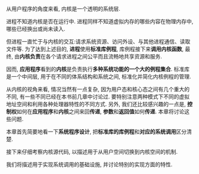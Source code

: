 从用户程序的角度来看, 内核是一个透明的系统层. 

进程不知道内核是否在运行中. 进程同样不知道虚拟内存的哪些内容在物理内存中, 哪些已经换出或尚未读入. 

但进程一直忙于与内核的交互:请求系统资源、访问外设、与其他进程通信、读取文件等. 为了达到上述目的, **进程**使用**标准库例程**, 库例程接下来**调用内核函数**, 最终, 由**内核负责**在各个请求进程之间公平而且流畅地共享资源和服务. 

因而, **应用程序**看到的**内核**是负责执行**多种系统功能的一个大的例程集合**. 标准库是一个中间层, 用于在不同的体系结构和系统之间, 标准化并简化内核例程的管理. 

从内核的视角来看, 情况当然有一点复杂, 因为用户态和核心态之间有几个重大的不同, 有一些不同已经在本书前几章中讨论过. 要特别注意两种模式下不同的虚拟地址空间和利用各种处理器特性的不同方式. 另外, 我们还比较感兴趣的一点是, **控制权**如何在**应用程序**和**内核**之间来回**传递**, **参数**和**返回值**如何**传递**. 本章将讨论这些问题. 

本章首先简要地看一下**系统程序设计**, 把**标准库的库例程**和**对应的系统调用**区分清楚. 

接下来仔细考察内核源代码, 以描述用于从用户空间切换到内核空间的机制. 

我们将描述用于实现系统调用的基础设施, 并讨论特别的实现方面的特性. 